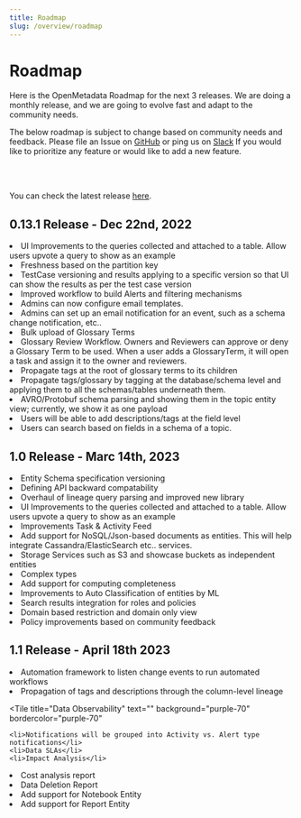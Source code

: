 ```yaml
---
title: Roadmap
slug: /overview/roadmap
---
```


# Roadmap

Here is the OpenMetadata Roadmap for the next 3 releases. We are doing a monthly release, and we are going to evolve fast
and adapt to the community needs.

The below roadmap is subject to change based on community needs and feedback. Please file an Issue on [GitHub](https://github.com/open-metadata/OpenMetadata/issues) 
or ping us on [Slack](https://slack.open-metadata.org/) If you would like to prioritize any feature or would like to add a new feature.

<br></br>

You can check the latest release [here](/overview/releases).

## 0.13.1 Release - Dec 22nd, 2022

<TileContainer>
  <Tile
    title="Lineage"
    text=""
    background="purple-70"
    bordercolor="purple-70"
    link=""
    size="half"
  >
    <li>UI Improvements to the queries collected and attached to a table. Allow users upvote a query to show as an example</li>
  </Tile>
 <Tile
    title="Data Quality"
    text=""
    background="yellow-70"
    bordercolor="blue-70"
  >
    <li>Freshness based on the partition key</li>
    <li>TestCase versioning and results applying to a specific version so that UI can show the results as per the test case version</li>
  </Tile>
   <Tile
    title="Notifications"
    text=""
    background="green-70"
    bordercolor="green-70"
    link="https://github.com/open-metadata/OpenMetadata/issues/5803"
    size="half"
  >
    <li>Improved workflow to build Alerts and filtering mechanisms</li>
    <li>Admins can now configure email templates. </li>
    <li>Admins can set up an email notification for an event, such as a schema change notification, etc..</li>
  </Tile>
  <Tile
    title="Glossary"
    text=""
    background="purple-70"
    bordercolor="purple-70"
    link=""
    size="half"
  >
    <li>Bulk upload of Glossary Terms</li>
    <li>Glossary Review Workflow. Owners and Reviewers can approve or deny a Glossary Term to be used. When a user adds a GlossaryTerm, it will open a task and assign it to the owner and reviewers.</li>
    <li>Propagate tags at the root of glossary terms to its children</li>
    <li>Propagate tags/glossary by tagging at the database/schema level and applying them to all the schemas/tables underneath them.</li>
  </Tile>
   <Tile
    title="Messaging - Kafka & Redpanda"
    text=""
    background="purple-70"
    bordercolor="blue-70"
  >
    <li>AVRO/Protobuf schema parsing and showing them in the topic entity view; currently, we show it as one payload</li>
    <li>Users will be able to add descriptions/tags at the field level</li>
    <li>Users can search based on fields in a schema of a topic.</li>
  </Tile>

</TileContainer>



## 1.0 Release - Marc 14th, 2023

<TileContainer>
  <Tile
    title="APIs & Schemas"
    text=""
    background="yellow-70"
    bordercolor="yellow-70"
    link=""
  >
    <li>Entity Schema specification versioning</li>
    <li>Defining API backward compatability</li>
  </Tile>
  <Tile
    title="Lineage"
    text=""
    background="purple-70"
    bordercolor="purple-70"
    link=""
    size="half"
  >
    <li>Overhaul of lineage query parsing and improved new library</li>
    <li>UI Improvements to the queries collected and attached to a table. Allow users upvote a query to show as an example</li>
  </Tile>
  <Tile
    title="Collaboration"
    text=""
    background="pink-70"
    bordercolor="pink-70"
  >
    <li>Improvements Task & Activity Feed</li>
  </Tile>
  <Tile
    title="Entities"
    text=""
    background="green-70"
    bordercolor="green-70"
  >
    <li> Add support for NoSQL/Json-based documents as entities. This will help integrate Cassandra/ElasticSearch etc.. services.</li>
    <li>Storage Services such as S3 and showcase buckets as independent entities</li>
  </Tile>
  <Tile
    title="Data Quality"
    text=""
    background="yellow-70"
    bordercolor="yellow-70"
    link="https://github.com/open-metadata/OpenMetadata/issues/4652"
  >
    <li>Complex types</li>
    <li>Add support for computing completeness</li>
    <li>Improvements to Auto Classification of entities by ML</li>
  </Tile>
  <Tile
    title="Security"
    text=""
    background="purple-70"
    bordercolor="purple-70"
  >
    <li>Search results integration for roles and policies</li>
    <li>Domain based restriction and domain only view</li>
    <li>Policy improvements based on community feedback</li>
  </Tile>
</TileContainer>

## 1.1 Release - April 18th 2023

<TileContainer>
  <Tile
    title="Automation"
    text=""
    background="yellow-70"
    bordercolor="yellow-70"
  >
    <li>Automation framework to listen change events to run automated workflows</li>
  </Tile>
   <Tile
    title="Lineage"
    text=""
    background="purple-70"
    bordercolor="purple-70"
    link=""
    size="half"
  >
    <li>Propagation of tags and descriptions through the column-level lineage</li>
  </Tile>

  <Tile
    title="Data Observability"
    text=""
    background="purple-70"
    bordercolor="purple-70"
  >
    <li>Notifications will be grouped into Activity vs. Alert type notifications</li>
    <li>Data SLAs</li>
    <li>Impact Analysis</li>
  </Tile>
  <Tile
    title="Data Insights"
    text=""
    background="pink-70"
    bordercolor="pink-70"
  >
    <li>Cost analysis report</li>
    <li>Data Deletion Report</li>
  </Tile>
  <Tile
    title="Entities"
    text=""
    background="green-70"
    bordercolor="green-70"
  >
  <li> Add support for Notebook Entity </li>
  <li> Add support for Report Entity </li>
  </Tile>
  <Tile
    title="Reverse Metadata **beta**"
    text=""
    background="yellow-70"
    bordercolor="blue-70"
  >
  </Tile>
</TileContainer>
